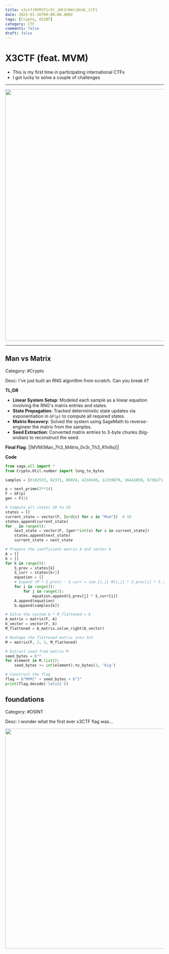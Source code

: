 ```yaml
---
title: x3ctf|MVM{F1r5t_iNt3rN4ti0n4L_CtF}
date: 2025-01-26T00:00:00.000Z
tags: [Crypto, OSINT]
category: CTF
comments: false
draft: false
---
```


# X3CTF (feat. MVM)

- This is my first time in participating international CTFs
- I got lucky to solve a couple of challenges

---

<img src="/images/x3ctf-cert.png" width="800">

---

## Man vs Matrix

Category: #Crypto

Desc: I've just built an RNG algorithm from scratch. Can you break it?

**TL;DR**

- **Linear System Setup**: Modeled each sample as a linear equation involving the RNG's matrix entries and states.
- **State Propagation**: Tracked deterministic state updates via exponentiation in `GF(p)` to compute all required states.
- **Matrix Recovery**: Solved the system using SageMath to reverse-engineer the matrix from the samples.
- **Seed Extraction**: Converted matrix entries to 3-byte chunks (big-endian) to reconstruct the seed.

**Final Flag**: ||MVM{Man_7h3_M4trix_0v3r_Th3_R1n9s}||

**Code**

```python
from sage.all import *
from Crypto.Util.number import long_to_bytes

samples = [6192533, 82371, 86024, 4218430, 12259879, 16442850, 6736271, 7418630, 15483781]

p = next_prime(2**24)
F = GF(p)
gen = F(2)

# Compute all states S0 to S9
states = []
current_state = vector(F, [ord(c) for c in "Mvm"])  # S0
states.append(current_state)
for _ in range(9):
    next_state = vector(F, [gen**int(s) for s in current_state])
    states.append(next_state)
    current_state = next_state

# Prepare the coefficient matrix A and vector b
A = []
b = []
for k in range(9):
    S_prev = states[k]
    S_curr = states[k+1]
    equation = []
    # Expand (M * S_prev) ⋅ S_curr = sum_{i,j} M[i,j] * S_prev[j] * S_curr[i]
    for i in range(3):
        for j in range(3):
            equation.append(S_prev[j] * S_curr[i])
    A.append(equation)
    b.append(samples[k])

# Solve the system A * M_flattened = b
A_matrix = matrix(F, A)
b_vector = vector(F, b)
M_flattened = A_matrix.solve_right(b_vector)

# Reshape the flattened matrix into 3x3
M = matrix(F, 3, 3, M_flattened)

# Extract seed from matrix M
seed_bytes = b""
for element in M.list():
    seed_bytes += int(element).to_bytes(3, 'big')

# Construct the flag
flag = b"MVM{" + seed_bytes + b"}"
print(flag.decode('latin1'))
```

## foundations

Category: #OSINT

Desc: I wonder what the first ever x3CTF flag was...

<img src="/images/Screenshot 2025-01-26 at 10.24.07 AM.png" width="700">
